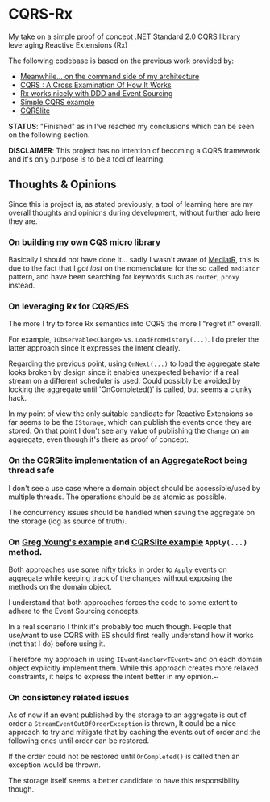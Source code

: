 # CQRS-Rx

My take on a simple proof of concept .NET Standard 2.0 CQRS library leveraging Reactive Extensions (Rx)

The following codebase is based on the previous work provided by:

* [Meanwhile... on the command side of my architecture](https://cuttingedge.it/blogs/steven/pivot/entry.php?id=91)
* [CQRS : A Cross Examination Of How It Works](https://www.codeproject.com/articles/991648/cqrs-a-cross-examination-of-how-it-works)
* [Rx works nicely with DDD and Event Sourcing](https://abdullin.com/post/rx-works-nicely-with-ddd-and-event-sourcing/)
* [Simple CQRS example](https://github.com/gregoryyoung/m-r)
* [CQRSlite](https://github.com/gautema/CQRSlite)

**STATUS**: "Finished" as in I've reached my conclusions which can be seen on the following section.

**DISCLAIMER**: This project has no intention of becoming a CQRS framework and it's only purpose is to be a tool of learning.

## Thoughts & Opinions

Since this is project is, as stated previously, a tool of learning here are my overall thoughts and opinions during development, without further ado here they are.

### On building my own CQS micro library

Basically I should not have done it... sadly I wasn't aware of [MediatR](https://github.com/jbogard/MediatR), this is due to the fact that I _got lost_ on the nomenclature for the so called `mediator` pattern, and have been searching for keywords such as `router`, `proxy` instead.

### On leveraging Rx for CQRS/ES

The more I try to force Rx semantics into CQRS the more I "regret it" overall.

For example, `IObservable<Change>` vs. `LoadFromHistory(...)`. I do prefer the latter approach since it expresses the intent clearly.

Regarding the previous point, using `OnNext(...)` to load the aggregate state looks broken by design since it enables unexpected behavior if a real stream on a different scheduler is used. Could possibly be avoided by locking the aggregate until 'OnCompleted()' is called, but seems a clunky hack.

In my point of view the only suitable candidate for Reactive Extensions so far seems to be the `IStorage`, which can publish the events once they are stored. On that point I don't see any value of publishing the `Change` on an aggregate, even though it's there as proof of concept.

### On the CQRSlite implementation of an [AggregateRoot](https://github.com/gautema/CQRSlite/blob/master/Framework/CQRSlite/Domain/AggregateRoot.cs) being thread safe

I don't see a use case where a domain object should be accessible/used by multiple threads. The operations should be as atomic as possible.

The concurrency issues should be handled when saving the aggregate on the storage (log as source of truth).

### On [Greg Young's example](https://github.com/gregoryyoung/m-r/blob/master/SimpleCQRS/InfrastructureCrap.DontBotherReadingItsNotImportant.cs) and [CQRSlite example](https://github.com/gautema/CQRSlite/blob/master/Framework/CQRSlite/Infrastructure/DynamicInvoker.cs) `Apply(...)` method.

Both approaches use some nifty tricks in order to `Apply` events on aggregate while keeping track of the changes without exposing the methods on the domain object.

I understand that both approaches forces the code to some extent to adhere to the Event Sourcing concepts.

In a real scenario I think it's probably too much though. People that use/want to use CQRS with ES should first really understand how it works (not that I do) before using it.

Therefore my approach in using `IEventHandler<TEvent>` and on each domain object explicitly implement them. While this approach creates more relaxed constraints, it helps to express the intent better in my opinion.~

### On consistency related issues

As of now if an event published by the storage to an aggregate is out of order a `StreamEventOutOfOrderException` is thrown, It could be a nice approach to try and mitigate that by caching the events out of order and the following ones until order can be restored.

If the order could not be restored until `OnCompleted()` is called then an exception would be thrown.

The storage itself seems a better candidate to have this responsibility though.
